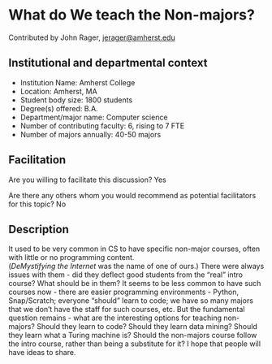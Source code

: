 # What do We teach the Non-majors?
Contributed by John Rager,	jerager@amherst.edu

## Institutional and departmental context
- Institution Name: Amherst College
- Location: Amherst, MA
- Student body size: 1800 students
- Degree(s) offered: B.A.
- Department/major name: Computer science
- Number of contributing faculty: 6, rising to 7 FTE
- Number of majors annually: 40-50 majors

## Facilitation
Are you willing to facilitate this discussion? Yes

Are there any others whom you would recommend as potential facilitators for this topic? No

## Description

It used to be very common in CS to have specific non-major courses, often with little or no programming content.  
(_DeMystifying the Internet_ was the name of one of ours.)  There were always issues with them - did they deflect
good students from the “real” intro course? What should be in them?  It seems to be less common to have such courses now -
there are easier programming environments - Python, Snap/Scratch; everyone “should” learn to code; we have so many majors that 
we don’t have the staff for such courses, etc.  But the fundamental question remains - what are the interesting options for
teaching non-majors?  Should they learn to code?  Should they learn data mining?  Should they learn what a Turing machine is? 
Should the non-majors course follow the intro course, rather than being a substitute for it?  I hope that people will have ideas to
share.
